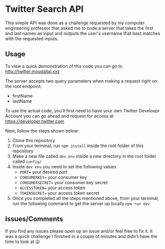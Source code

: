 # Twitter Search API
This simple API was done as a challenge requested by my computer engineering professor that asked me to code a server that takes the first and last names as input and outputs the user's username that best matches with the requested inputs.

## Usage
To view a quick demonstration of this code you can go to 
http://twitter.moudallal.xyz

The server accepts two query parameters when making a request right on the root endpoint: 
* firstName
* lastName

To use the actual code, you'll first need to have your own Twitter Develoepr Account you can go ahead and request for access at https://developer.twitter.com

Next, follow the steps shown below: 
1. Clone this repository
2. From your terminal, run ```npm install``` inside the root folder of this repository
3. Make a new file called ```dev.env``` inside a new directory in the root folder called ```config/```
4. Inside ```dev.env``` you need to set the following values
    * ```PORT=``` your desired port
    * ```CONSUMERKEY=``` your consumer key
    * ```CONSUMERSECRET=``` your consumer key secret
    * ```ACCESSTOKEN=``` your access token
    * ```TOKENSECRET=``` your access token secret
5. Once you completed all the steps mentioned above, from your terminal, run the following command to get the server up locally
    ```npm run dev```
  
## Issues/Comments
If you find any issues please open up an issue and/or feel free to fix it. It was a quick challenge I finished in a couple of minutes and didn't have the time to look at 😛
